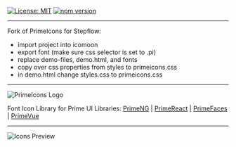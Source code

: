 [![License: MIT](https://img.shields.io/badge/License-MIT-yellow.svg)](https://opensource.org/licenses/MIT)
[![npm version](https://badge.fury.io/js/primeicons.svg)](https://badge.fury.io/js/primeicons)

---

Fork of PrimeIcons for Stepflow:

- import project into icomoon
- export font (make sure css selector is set to .pi)
- replace demo-files, demo.html, and fonts
- copy over css properties from styles to primeicons.css
- in demo.html change styles.css to primeicons.css

---

![PrimeIcons Logo](https://www.primefaces.org/wp-content/uploads/2018/07/primeicons-logo.svg "PrimeIcons")

Font Icon Library for Prime UI Libraries: [PrimeNG](https://www.primefaces.org/primeng/#/icons/) | [PrimeReact](https://www.primefaces.org/primereact/#/icons/) | [PrimeFaces](https://primefaces.org/showcase/ui/misc/primeicons.xhtml) | [PrimeVue](https://primefaces.org/primevue/#/icons)

---

![Icons Preview](https://www.primefaces.org/wp-content/uploads/2020/05/primeicons-40-1.png "PrimeIcons")
